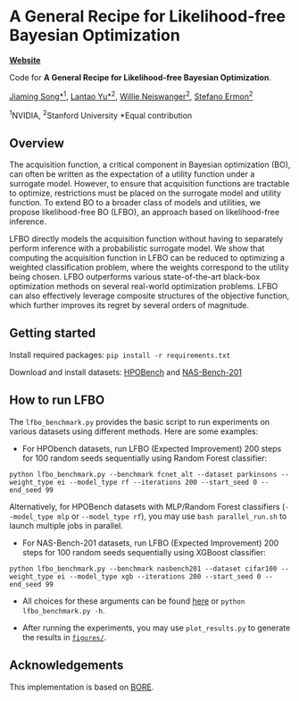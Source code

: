 # A General Recipe for Likelihood-free Bayesian Optimization

[**Website**](https://lfbo-ml.github.io/)

Code for **A General Recipe for Likelihood-free Bayesian Optimization**.

[Jiaming Song*<sup>1</sup>](https://tsong.me/), [Lantao Yu*<sup>2</sup>](http://lantaoyu.com/), [Willie Neiswanger<sup>2</sup>](https://willieneis.github.io/), [Stefano Ermon<sup>2</sup>](https://cs.stanford.edu/~ermon/)

<sup>1</sup>NVIDIA, <sup>2</sup>Stanford University *Equal contribution

## Overview
The acquisition function, a critical component in Bayesian optimization (BO), can often be written as the expectation of a utility function under a surrogate model. However, to ensure that acquisition functions are tractable to optimize, restrictions must be placed on the surrogate model and utility function. To extend BO to a broader class of models and utilities, we propose likelihood-free BO (LFBO), an approach based on likelihood-free inference.

LFBO directly models the acquisition function without having to separately perform inference with a probabilistic surrogate model. We show that computing the acquisition function in LFBO can be reduced to optimizing a weighted classification problem, where the weights correspond to the utility being chosen. LFBO outperforms various state-of-the-art black-box optimization methods on several real-world optimization problems. LFBO can also effectively leverage composite structures of the objective function, which further improves its regret by several orders of magnitude.

## Getting started
Install required packages:
```pip install -r requirements.txt```

Download and install datasets: [HPOBench](https://github.com/automl/nas_benchmarks) and [NAS-Bench-201](https://github.com/D-X-Y/NAS-Bench-201)

## How to run LFBO
The `lfbo_benchmark.py` provides the basic script to run experiments on various datasets using different methods.
Here are some examples:

- For HPObench datasets, run LFBO (Expected Improvement) 200 steps for 100 random seeds sequentially using Random Forest classifier:
```
python lfbo_benchmark.py --benchmark fcnet_alt --dataset parkinsons --weight_type ei --model_type rf --iterations 200 --start_seed 0 --end_seed 99
```
Alternatively, for HPOBench datasets with MLP/Random Forest classifiers (`--model_type mlp` or `--model_type rf`), you may use `bash parallel_run.sh` to launch multiple jobs in parallel.

- For NAS-Bench-201 datasets, run LFBO (Expected Improvement) 200 steps for 100 random seeds sequentially using XGBoost classifier:
```
python lfbo_benchmark.py --benchmark nasbench201 --dataset cifar100 --weight_type ei --model_type xgb --iterations 200 --start_seed 0 --end_seed 99
```

- All choices for these arguments can be found [here](https://github.com/lfbo-ml/lfbo/blob/main/lfbo_benchmark.py#L8-L15) or `python lfbo_benchmark.py -h`.

- After running the experiments, you may use `plot_results.py` to generate the results in [`figures/`](https://github.com/lfbo-ml/lfbo/tree/main/figures).

## Acknowledgements
This implementation is based on [BORE](https://github.com/ltiao/bore).
